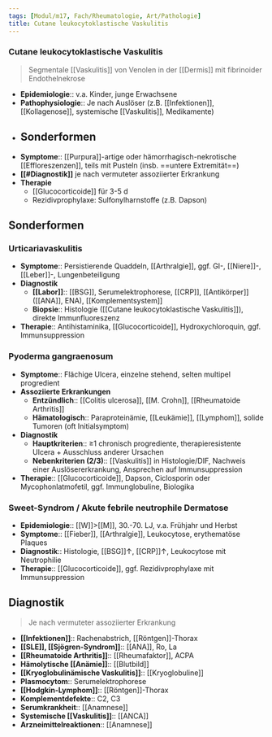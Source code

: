 ```yaml
---
tags: [Modul/m17, Fach/Rheumatologie, Art/Pathologie]
title: Cutane leukocytoklastische Vaskulitis
---
```

### Cutane leukocytoklastische Vaskulitis
> Segmentale [[Vaskulitis]] von Venolen in der [[Dermis]] mit fibrinoider Endothelnekrose
- **Epidemiologie**:: v.a. Kinder, junge Erwachsene
- **Pathophysiologie**:: Je nach Auslöser (z.B. [[Infektionen]], [[Kollagenose]], systemische [[Vaskulitis]], Medikamente)
- **Sonderformen**
	- 
- **Symptome**:: [[Purpura]]-artige oder hämorrhagisch-nekrotische [[Effloreszenzen]], teils mit Pusteln (insb. ==untere Extremität==)
- **[[#Diagnostik]]** je nach vermuteter assoziierter Erkrankung
- **Therapie**
	- [[Glucocorticoide]] für 3-5 d
	- Rezidivprophylaxe: Sulfonylharnstoffe (z.B. Dapson)

## Sonderformen
### Urticariavaskulitis
- **Symptome**:: Persistierende Quaddeln, [[Arthralgie]], ggf. GI-, [[Niere]]-, [[Leber]]-, Lungenbeteiligung
- **Diagnostik** 
	- **[[Labor]]**:: [[BSG]], Serumelektrophorese, [[CRP]], [[Antikörper]] ([[ANA]], ENA), [[Komplementsystem]]
	- **Biopsie**:: Histologie ([[Cutane leukocytoklastische Vaskulitis]]), direkte Immunfluoreszenz
- **Therapie**:: Antihistaminika, [[Glucocorticoide]], Hydroxychloroquin, ggf. Immunsuppression

### Pyoderma gangraenosum
- **Symptome**:: Flächige Ulcera, einzelne stehend, selten multipel progredient
- **Assoziierte Erkrankungen**
	- **Entzündlich**:: [[Colitis ulcerosa]], [[M. Crohn]], [[Rheumatoide Arthritis]]
	- **Hämatologisch**:: Paraproteinämie, [[Leukämie]], [[Lymphom]], solide Tumoren (oft Initialsymptom)
- **Diagnostik**
	- **Hauptkriterien**:: ≥1 chronisch progrediente, therapieresistente Ulcera + Ausschluss anderer Ursachen
	- **Nebenkriterien (2/3)**:: [[Vaskulitis]] in Histologie/DIF, Nachweis einer Auslösererkrankung, Ansprechen auf Immunsuppression
- **Therapie**:: [[Glucocorticoide]], Dapson, Ciclosporin oder Mycophonlatmofetil, ggf. Immunglobuline, Biologika

### Sweet-Syndrom / Akute febrile neutrophile Dermatose
- **Epidemiologie**:: [[W]]>[[M]], 30.-70. LJ, v.a. Frühjahr und Herbst
- **Symptome**:: [[Fieber]], [[Arthralgie]], Leukocytose, erythematöse Plaques
- **Diagnostik**:: Histologie, [[BSG]]↑, [[CRP]]↑, Leukocytose mit Neutrophilie
- **Therapie**:: [[Glucocorticoide]], ggf. Rezidivprophylaxe mit Immunsuppression

## Diagnostik
> Je nach vermuteter assoziierter Erkrankung
- **[[Infektionen]]**:: Rachenabstrich, [[Röntgen]]-Thorax
- **[[SLE]], [[Sjögren-Syndrom]]**:: [[ANA]], Ro, La
- **[[Rheumatoide Arthritis]]**:: [[Rheumafaktor]], ACPA
- **Hämolytische [[Anämie]]**:: [[Blutbild]]
- **[[Kryoglobulinämische Vaskulitis]]**:: [[Kryoglobuline]]
- **Plasmocytom**:: Serumelektrophorese
- **[[Hodgkin-Lymphom]]**:: [[Röntgen]]-Thorax
- **Komplementdefekte**:: C2, C3
- **Serumkrankheit**:: [[Anamnese]]
- **Systemische [[Vaskulitis]]**:: [[ANCA]]
- **Arzneimittelreaktionen**:: [[Anamnese]]
